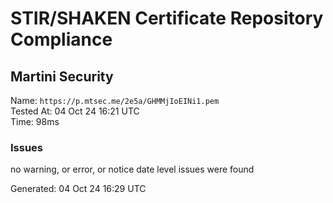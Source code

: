 # STIR/SHAKEN Certificate Repository Compliance

## Martini Security

Name: `https://p.mtsec.me/2e5a/GHMMjIoEINi1.pem`\
Tested At: 04 Oct 24 16:21 UTC\
Time: 98ms

### Issues

no warning, or error, or notice date level issues were found

Generated: 04 Oct 24 16:29 UTC